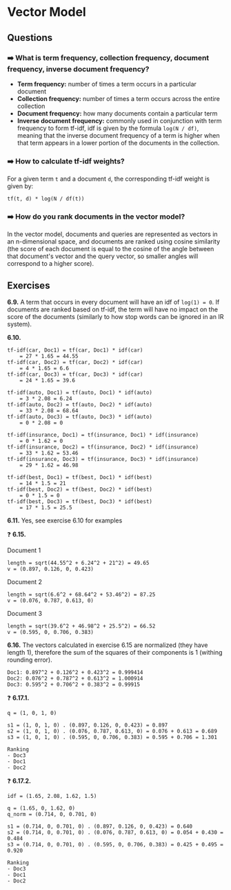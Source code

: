 # Vector Model

## Questions

### ➡️ What is term frequency, collection frequency, document frequency, inverse document frequency?
- **Term frequency:** number of times a term occurs in a particular document
- **Collection frequency:** number of times a term occurs across the entire collection
- **Document frequency:** how many documents contain a particular term
- **Inverse document frequency:** commonly used in conjunction with term 
    frequency to form tf-idf, idf is given by the formula `log(N / df)`, 
    meaning that the inverse document frequency of a term is higher when that 
    term appears in a lower portion of the documents in the collection.

### ➡️ How to calculate tf-idf weights?
For a given term `t` and a document `d`, the corresponding tf-idf weight is given by:
```
tf(t, d) * log(N / df(t))
```

### ➡️ How do you rank documents in the vector model?
In the vector model, documents and queries are represented as vectors in an n-dimensional
space, and documents are ranked using cosine similarity (the score of each document
is equal to the cosine of the angle between that document's vector and the query
vector, so smaller angles will correspond to a higher score).

## Exercises

**6.9.** A term that occurs in every document will have an idf of `log(1) = 0`. If documents are ranked based on tf-idf, the term will have no impact on the score of the documents (similarly to how stop words can be ignored in an IR system).

**6.10.**
```
tf-idf(car, Doc1) = tf(car, Doc1) * idf(car)
    = 27 * 1.65 = 44.55
tf-idf(car, Doc2) = tf(car, Doc2) * idf(car)
    = 4 * 1.65 = 6.6
tf-idf(car, Doc3) = tf(car, Doc3) * idf(car)
    = 24 * 1.65 = 39.6

tf-idf(auto, Doc1) = tf(auto, Doc1) * idf(auto)
    = 3 * 2.08 = 6.24
tf-idf(auto, Doc2) = tf(auto, Doc2) * idf(auto)
    = 33 * 2.08 = 68.64
tf-idf(auto, Doc3) = tf(auto, Doc3) * idf(auto)
    = 0 * 2.08 = 0

tf-idf(insurance, Doc1) = tf(insurance, Doc1) * idf(insurance)
    = 0 * 1.62 = 0
tf-idf(insurance, Doc2) = tf(insurance, Doc2) * idf(insurance)
    = 33 * 1.62 = 53.46
tf-idf(insurance, Doc3) = tf(insurance, Doc3) * idf(insurance)
    = 29 * 1.62 = 46.98

tf-idf(best, Doc1) = tf(best, Doc1) * idf(best)
    = 14 * 1.5 = 21
tf-idf(best, Doc2) = tf(best, Doc2) * idf(best)
    = 0 * 1.5 = 0
tf-idf(best, Doc3) = tf(best, Doc3) * idf(best)
    = 17 * 1.5 = 25.5
```

**6.11.** Yes, see exercise 6.10 for examples

❓ **6.15.**

Document 1
```
length = sqrt(44.55^2 + 6.24^2 + 21^2) = 49.65
v = (0.897, 0.126, 0, 0.423)
```
Document 2
```
length = sqrt(6.6^2 + 68.64^2 + 53.46^2) = 87.25
v = (0.076, 0.787, 0.613, 0)
```
Document 3
```
length = sqrt(39.6^2 + 46.98^2 + 25.5^2) = 66.52
v = (0.595, 0, 0.706, 0.383)
```

**6.16.** The vectors calculated in exercise 6.15 are normalized (they have length 1), therefore the sum of the squares of their components is 1 (withing rounding error).
```
Doc1: 0.897^2 + 0.126^2 + 0.423^2 = 0.999414
Doc2: 0.076^2 + 0.787^2 + 0.613^2 = 1.000914
Doc3: 0.595^2 + 0.706^2 + 0.383^2 = 0.99915
```

❓ **6.17.1.**
```
q = (1, 0, 1, 0)

s1 = (1, 0, 1, 0) . (0.897, 0.126, 0, 0.423) = 0.897
s2 = (1, 0, 1, 0) . (0.076, 0.787, 0.613, 0) = 0.076 + 0.613 = 0.689
s3 = (1, 0, 1, 0) . (0.595, 0, 0.706, 0.383) = 0.595 + 0.706 = 1.301

Ranking
- Doc3
- Doc1
- Doc2
```
❓ **6.17.2.**
```
idf = (1.65, 2.08, 1.62, 1.5)

q = (1.65, 0, 1.62, 0)
q_norm = (0.714, 0, 0.701, 0)

s1 = (0.714, 0, 0.701, 0) . (0.897, 0.126, 0, 0.423) = 0.640
s2 = (0.714, 0, 0.701, 0) . (0.076, 0.787, 0.613, 0) = 0.054 + 0.430 = 0.484
s3 = (0.714, 0, 0.701, 0) . (0.595, 0, 0.706, 0.383) = 0.425 + 0.495 = 0.920

Ranking
- Doc3
- Doc1
- Doc2
```